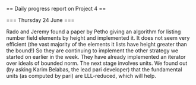 == Daily progress report on Project 4 ==

=== Thursday 24 June ===


Rado and Jeremy found a paper by Petho giving an algorithm for listing number field elements by height and implemented it.  It does not seem very efficient (the vast majority of the elements it lists have height greater than the bound!)  So they are continuing to implement the other strategy we started on earlier in the week.  They have already implemented an iterator over ideals of bounded norm.  The next stage involves units.  We found out (by asking Karim Belabas, the lead pari developer) that the fundamental units (as computed by pari) are LLL-reduced, which will help.  
